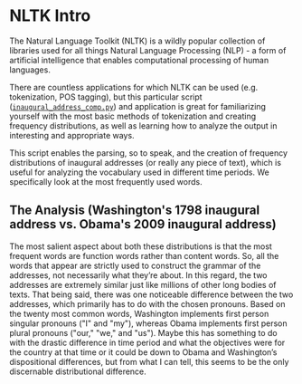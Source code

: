 # NLTK Intro

The Natural Language Toolkit (NLTK) is a wildly popular collection of libraries used for all things Natural Language Processing (NLP) - a form of artificial intelligence that enables computational processing of human languages.

There are countless applications for which NLTK can be used (e.g. tokenization, POS tagging), but this particular script ([`inaugural_address_comp.py`](./inaugural_address_comp.py)) and application is great for familiarizing yourself with the most basic methods of tokenization and creating frequency distributions, as well as learning how to analyze the output in interesting and appropriate ways.

This script enables the parsing, so to speak, and the creation of frequency distributions of inaugural addresses (or really any piece of text), which is useful for analyzing the vocabulary used in different time periods. We specifically look at the most frequently used words.

## The Analysis (Washington's 1798 inaugural address vs. Obama's 2009 inaugural address)

The most salient aspect about both these distributions is that the most frequent words are function words rather than content words. So, all the words that appear are strictly used to construct the grammar of the addresses, not necessarily what they’re about. In this regard, the two addresses are extremely similar just like millions of other long bodies of texts. That being said, there was one noticeable difference between the two addresses, which primarily has to do with the chosen pronouns. Based on the twenty most common words, Washington implements first person singular pronouns ("I" and "my"), whereas Obama implements first person plural pronouns ("our," "we," and "us"). Maybe this has something to do with the drastic difference in time period and what the objectives were for the country at that time or it could be down to Obama and Washington’s dispositional differences, but from what I can tell, this seems to be the only discernable distributional difference.
